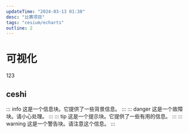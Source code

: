 ```yaml
---
updateTime: "2024-03-13 01:38"
desc: "比赛项目"
tags: "cesium/echarts"
outline: 2
---
```

# 可视化

123

## ceshi

::: info
这是一个信息块。它提供了一些背景信息。
:::
::: danger
这是一个故障块。请小心处理。
:::
::: tip
这是一个提示块。它提供了一些有用的信息。
:::
::: warning
这是一个警告块。请注意这个信息。
:::
